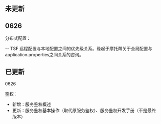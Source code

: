 ## 未更新

## 0626

分布式配置：

-- TSF 远程配置与本地配置之间的优先级关系。缘起于摩托帮关于全局配置与application.properties之间关系的咨询。

## 已更新

0626

鉴权：

- 新增：服务鉴权概述
- 更新：服务鉴权基本操作（取代原服务鉴权）、服务鉴权开发手册（不是最终版本）